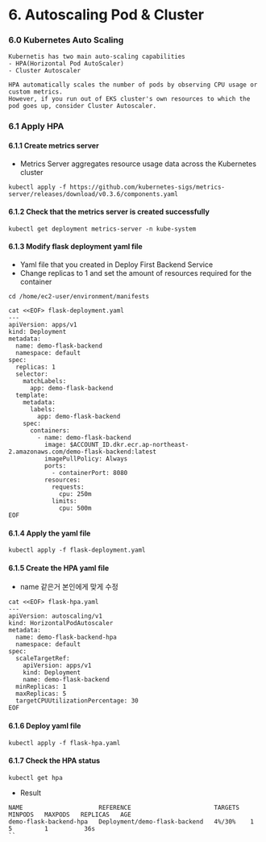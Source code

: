 # 6. Autoscaling Pod & Cluster

### 6.0 Kubernetes Auto Scaling
```
Kubernetis has two main auto-scaling capabilities
- HPA(Horizontal Pod AutoScaler)
- Cluster Autoscaler

HPA automatically scales the number of pods by observing CPU usage or custom metrics. 
However, if you run out of EKS cluster's own resources to which the pod goes up, consider Cluster Autoscaler.
```

### 6.1 Apply HPA
#### 6.1.1 Create metrics server
* Metrics Server aggregates resource usage data across the Kubernetes cluster
```
kubectl apply -f https://github.com/kubernetes-sigs/metrics-server/releases/download/v0.3.6/components.yaml
```

#### 6.1.2 Check that the metrics server is created successfully
```
kubectl get deployment metrics-server -n kube-system
```

#### 6.1.3 Modify flask deployment yaml file
* Yaml file that you created in Deploy First Backend Service
* Change replicas to 1 and set the amount of resources required for the container
```
cd /home/ec2-user/environment/manifests
```
```
cat <<EOF> flask-deployment.yaml
---
apiVersion: apps/v1
kind: Deployment
metadata:
  name: demo-flask-backend
  namespace: default
spec:
  replicas: 1
  selector:
    matchLabels:
      app: demo-flask-backend
  template:
    metadata:
      labels:
        app: demo-flask-backend
    spec:
      containers:
        - name: demo-flask-backend
          image: $ACCOUNT_ID.dkr.ecr.ap-northeast-2.amazonaws.com/demo-flask-backend:latest
          imagePullPolicy: Always
          ports:
            - containerPort: 8080
          resources:
            requests:
              cpu: 250m
            limits:
              cpu: 500m
EOF
```

#### 6.1.4 Apply the yaml file
```
kubectl apply -f flask-deployment.yaml
```

#### 6.1.5 Create the HPA yaml file
* name 같은거 본인에게 맞게 수정

```
cat <<EOF> flask-hpa.yaml
---
apiVersion: autoscaling/v1
kind: HorizontalPodAutoscaler
metadata:
  name: demo-flask-backend-hpa
  namespace: default
spec:
  scaleTargetRef:
    apiVersion: apps/v1
    kind: Deployment
    name: demo-flask-backend
  minReplicas: 1
  maxReplicas: 5
  targetCPUUtilizationPercentage: 30
EOF
```

#### 6.1.6 Deploy yaml file
```
kubectl apply -f flask-hpa.yaml
```

#### 6.1.7 Check the HPA status 
```
kubectl get hpa
```

* Result
```
NAME                     REFERENCE                       TARGETS   MINPODS   MAXPODS   REPLICAS   AGE
demo-flask-backend-hpa   Deployment/demo-flask-backend   4%/30%    1         5         1          36s
``

